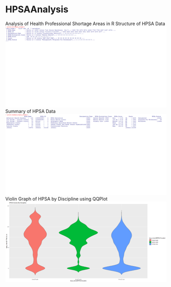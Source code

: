 # HPSAAnalysis
Analysis of Health Professional Shortage Areas in R
Structure of HPSA Data
![Structure ScreenShot](https://github.com/csharpconsultant/HPSAAnalysis/blob/master/HPSA_Structure.png?raw=true)
Summary of HPSA Data
![Summary ScreenShot](https://github.com/csharpconsultant/HPSAAnalysis/blob/master/HPSA_Summary.png?raw=true)
Violin Graph of HPSA by Discipline using QQPlot
![Violin GraphScreenShot](https://github.com/csharpconsultant/HPSAAnalysis/blob/master/HPSA%20Discipline%20by%20Score.png?raw=true)


